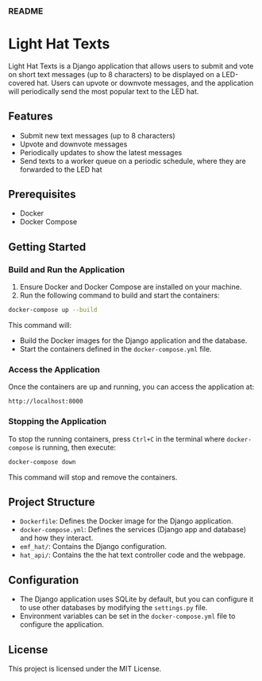 ### README

# Light Hat Texts

Light Hat Texts is a Django application that allows users to submit and vote on short text messages (up to 8 characters) to be displayed on a LED-covered hat. Users can upvote or downvote messages, and the application will periodically send the most popular text to the LED hat.

## Features

- Submit new text messages (up to 8 characters)
- Upvote and downvote messages
- Periodically updates to show the latest messages
- Send texts to a worker queue on a periodic schedule, where they are forwarded to the LED hat

## Prerequisites

- Docker
- Docker Compose

## Getting Started

### Build and Run the Application

1. Ensure Docker and Docker Compose are installed on your machine.
2. Run the following command to build and start the containers:

```bash
docker-compose up --build
```

This command will:

- Build the Docker images for the Django application and the database.
- Start the containers defined in the `docker-compose.yml` file.

### Access the Application

Once the containers are up and running, you can access the application at:

```
http://localhost:8000
```

### Stopping the Application

To stop the running containers, press `Ctrl+C` in the terminal where `docker-compose` is running, then execute:

```bash
docker-compose down
```

This command will stop and remove the containers.

## Project Structure

- `Dockerfile`: Defines the Docker image for the Django application.
- `docker-compose.yml`: Defines the services (Django app and database) and how they interact.
- `emf_hat/`: Contains the Django configuration.
- `hat_api/`: Contains the the hat text controller code and the webpage.

## Configuration

- The Django application uses SQLite by default, but you can configure it to use other databases by modifying the `settings.py` file.
- Environment variables can be set in the `docker-compose.yml` file to configure the application.

## License

This project is licensed under the MIT License.
